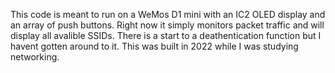 This code is meant to run on a WeMos D1 mini with an IC2 OLED display and an array of push buttons.
Right now it simply monitors packet traffic and will display all avalible SSIDs.
There is a start to a deathentication function but I havent gotten around to it. 
This was built in 2022 while I was studying networking. 
